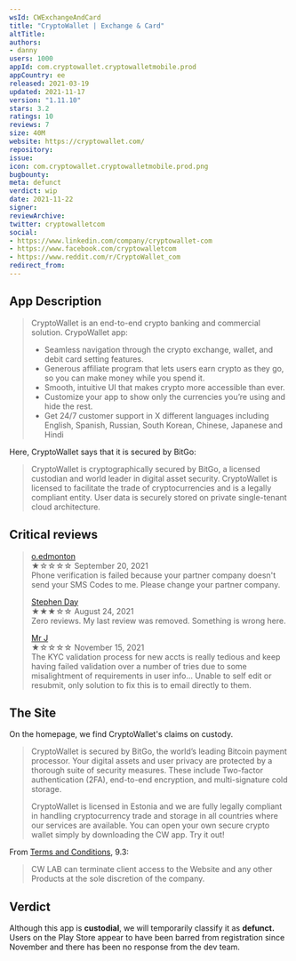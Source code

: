 ```yaml
---
wsId: CWExchangeAndCard
title: "CryptoWallet | Exchange & Card"
altTitle: 
authors:
- danny
users: 1000
appId: com.cryptowallet.cryptowalletmobile.prod
appCountry: ee
released: 2021-03-19
updated: 2021-11-17
version: "1.11.10"
stars: 3.2
ratings: 10
reviews: 7
size: 40M
website: https://cryptowallet.com/
repository: 
issue: 
icon: com.cryptowallet.cryptowalletmobile.prod.png
bugbounty: 
meta: defunct
verdict: wip
date: 2021-11-22
signer: 
reviewArchive:
twitter: cryptowalletcom
social:
- https://www.linkedin.com/company/cryptowallet-com
- https://www.facebook.com/cryptowalletcom
- https://www.reddit.com/r/CryptoWallet_com
redirect_from:
---
```


## App Description

> CryptoWallet is an end-to-end crypto banking and commercial solution. CrypoWallet app:
> - Seamless navigation through the crypto exchange, wallet, and debit card setting features.
> - Generous affiliate program that lets users earn crypto as they go, so you can make money while you spend it.
> - Smooth, intuitive UI that makes crypto more accessible than ever.
> - Customize your app to show only the currencies you’re using and hide the rest.
> - Get 24/7 customer support in X different languages including English, Spanish, Russian, South Korean, Chinese, Japanese and Hindi


Here, CryptoWallet says that it is secured by BitGo:

> CryptoWallet is cryptographically secured by BitGo, a licensed custodian and world leader in digital asset security. CryptoWallet is licensed to facilitate the trade of cryptocurrencies and is a legally compliant entity. User data is securely stored on private single-tenant cloud architecture.

## Critical reviews

> [o.edmonton](https://play.google.com/store/apps/details?id=com.cryptowallet.cryptowalletmobile.prod&reviewId=gp%3AAOqpTOEAHw43lno65cbVfE7Cmx4_QYWHogt6pie92Qglpu6Oi7T4KSyleBxWxKQVjjjCS4QPlaQNfTSq_ovYew)<br>
  ★☆☆☆☆ September 20, 2021 <br>
        Phone verification is failed because your partner company doesn't send your SMS Codes to me. Please change your partner company.
>  
> [Stephen Day](https://play.google.com/store/apps/details?id=com.cryptowallet.cryptowalletmobile.prod&reviewId=gp%3AAOqpTOEznEXFdCeYl-1EoOW-Vo_yG5dlLOeaINysNUJVkTWFlPbWZh5WFHALywV6Smdz0QhWi01WS733wYyDRg)<br>
  ★★★☆☆ August 24, 2021 <br>
        Zero reviews. My last review was removed. Something is wrong here.
>  
> [Mr J](https://play.google.com/store/apps/details?id=com.cryptowallet.cryptowalletmobile.prod&reviewId=gp%3AAOqpTOE6iEt1PrOe2o62gSoJa4GSe8WlzLQ3KXJx0T6aJ8fOhaKn4xpL59oyFbGkc9IJTxWxJrG-UX3ga5fe1g)<br>
  ★☆☆☆☆ November 15, 2021 <br>
        The KYC validation process for new accts is really tedious and keep having failed validation over a number of tries due to some misalightment of requirements in user info... Unable to self edit or resubmit, only solution to fix this is to email directly to them.
  
## The Site

On the homepage, we find CryptoWallet's claims on custody.

> CryptoWallet is secured by BitGo, the world’s leading Bitcoin payment processor. Your digital assets and user privacy are protected by a thorough suite of security measures. These include Two-factor authentication (2FA), end-to-end encryption, and multi-signature cold storage.
>
> CryptoWallet is licensed in Estonia and we are fully legally compliant in handling cryptocurrency trade and storage in all countries where our services are available. You can open your own secure crypto wallet simply by downloading the CW app. Try it out!

From [Terms and Conditions](https://cryptowallet.com/terms/terms-and-conditions/), 9.3:

> CW LAB can terminate client access to the Website and any other Products at the sole discretion of the company.


## Verdict

Although this app is **custodial**, we will temporarily classify it as **defunct.** Users on the Play Store appear to have been barred from registration since November and there has been no response from the dev team.